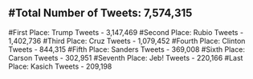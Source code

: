 #Total Number of Tweets: 7,574,315 
---
#First Place: Trump Tweets - 3,147,469
#Second Place: Rubio Tweets - 1,402,736
#Third Place: Cruz Tweets - 1,079,452
#Fourth Place: Clinton Tweets - 844,315
#Fifth Place: Sanders Tweets - 369,008
#Sixth Place: Carson Tweets - 302,951
#Seventh Place: Jeb! Tweets - 220,166
#Last Place: Kasich Tweets - 209,198
